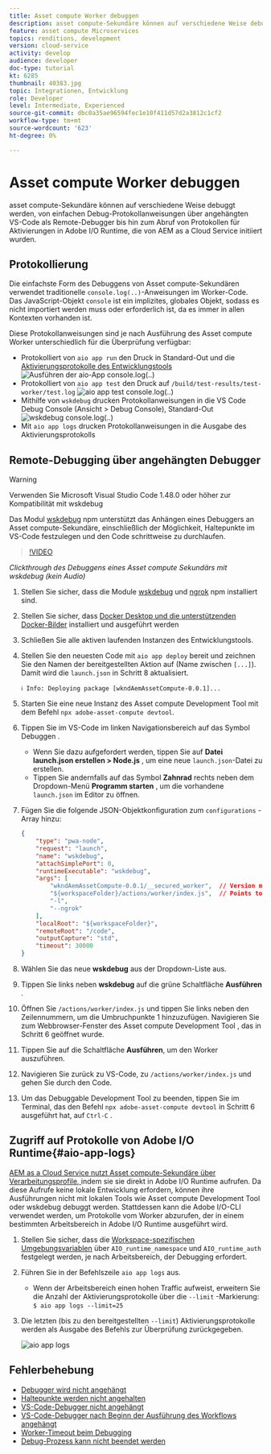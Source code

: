 ```yaml
---
title: Asset compute Worker debuggen
description: asset compute-Sekundäre können auf verschiedene Weise debuggt werden, von einfachen Debug-Protokollanweisungen über angehängten VS-Code als Remote-Debugger bis hin zum Abruf von Protokollen für Aktivierungen in Adobe I/O Runtime, die von AEM as a Cloud Service initiiert wurden.
feature: asset compute Microservices
topics: renditions, development
version: cloud-service
activity: develop
audience: developer
doc-type: tutorial
kt: 6285
thumbnail: 40383.jpg
topic: Integrationen, Entwicklung
role: Developer
level: Intermediate, Experienced
source-git-commit: dbc0a35ae96594fec1e10f411d57d2a3812c1cf2
workflow-type: tm+mt
source-wordcount: '623'
ht-degree: 0%

---
```



# Asset compute Worker debuggen

asset compute-Sekundäre können auf verschiedene Weise debuggt werden, von einfachen Debug-Protokollanweisungen über angehängten VS-Code als Remote-Debugger bis hin zum Abruf von Protokollen für Aktivierungen in Adobe I/O Runtime, die von AEM as a Cloud Service initiiert wurden.

## Protokollierung

Die einfachste Form des Debuggens von Asset compute-Sekundären verwendet traditionelle `console.log(..)`-Anweisungen im Worker-Code. Das JavaScript-Objekt `console` ist ein implizites, globales Objekt, sodass es nicht importiert werden muss oder erforderlich ist, da es immer in allen Kontexten vorhanden ist.

Diese Protokollanweisungen sind je nach Ausführung des Asset compute Worker unterschiedlich für die Überprüfung verfügbar:

+ Protokolliert von `aio app run` den Druck in Standard-Out und die [Aktivierungsprotokolle des Entwicklungstools](../develop/development-tool.md)
   ![Ausführen der aio-App console.log(..)](./assets/debug/console-log__aio-app-run.png)
+ Protokolliert von `aio app test` den Druck auf `/build/test-results/test-worker/test.log`
   ![aio app test console.log(..)](./assets/debug/console-log__aio-app-test.png)
+ Mithilfe von `wskdebug` drucken Protokollanweisungen in die VS Code Debug Console (Ansicht > Debug Console), Standard-Out
   ![wskdebug console.log(..)](./assets/debug/console-log__wskdebug.png)
+ Mit `aio app logs` drucken Protokollanweisungen in die Ausgabe des Aktivierungsprotokolls

## Remote-Debugging über angehängten Debugger

>[!WARNING]
>
>Verwenden Sie Microsoft Visual Studio Code 1.48.0 oder höher zur Kompatibilität mit wskdebug

Das Modul [wskdebug](https://www.npmjs.com/package/@openwhisk/wskdebug) npm unterstützt das Anhängen eines Debuggers an Asset compute-Sekundäre, einschließlich der Möglichkeit, Haltepunkte im VS-Code festzulegen und den Code schrittweise zu durchlaufen.

>[!VIDEO](https://video.tv.adobe.com/v/40383/?quality=12&learn=on)

_Clickthrough des Debuggens eines Asset compute Sekundärs mit wskdebug (kein Audio)_

1. Stellen Sie sicher, dass die Module [wskdebug](../set-up/development-environment.md#wskdebug) und [ngrok](../set-up/development-environment.md#ngork) npm installiert sind.
1. Stellen Sie sicher, dass [Docker Desktop und die unterstützenden Docker-Bilder](../set-up/development-environment.md#docker) installiert und ausgeführt werden
1. Schließen Sie alle aktiven laufenden Instanzen des Entwicklungstools.
1. Stellen Sie den neuesten Code mit `aio app deploy` bereit und zeichnen Sie den Namen der bereitgestellten Aktion auf (Name zwischen `[...]`). Damit wird die `launch.json` in Schritt 8 aktualisiert.

   ```
   ℹ Info: Deploying package [wkndAemAssetCompute-0.0.1]...
   ```


1. Starten Sie eine neue Instanz des Asset compute Development Tool mit dem Befehl `npx adobe-asset-compute devtool`.
1. Tippen Sie im VS-Code im linken Navigationsbereich auf das Symbol Debuggen .
   + Wenn Sie dazu aufgefordert werden, tippen Sie auf __Datei launch.json erstellen > Node.js__ , um eine neue `launch.json`-Datei zu erstellen.
   + Tippen Sie andernfalls auf das Symbol __Zahnrad__ rechts neben dem Dropdown-Menü __Programm starten__ , um die vorhandene `launch.json` im Editor zu öffnen.
1. Fügen Sie die folgende JSON-Objektkonfiguration zum `configurations` -Array hinzu:

   ```json
   {
       "type": "pwa-node",
       "request": "launch",
       "name": "wskdebug",
       "attachSimplePort": 0,
       "runtimeExecutable": "wskdebug",
       "args": [
           "wkndAemAssetCompute-0.0.1/__secured_worker",  // Version must match your Asset Compute worker's version
           "${workspaceFolder}/actions/worker/index.js",  // Points to your worker
           "-l",
           "--ngrok"
       ],
       "localRoot": "${workspaceFolder}",
       "remoteRoot": "/code",
       "outputCapture": "std",
       "timeout": 30000
   }
   ```

1. Wählen Sie das neue __wskdebug__ aus der Dropdown-Liste aus.
1. Tippen Sie links neben __wskdebug__ auf die grüne Schaltfläche __Ausführen__ .
1. Öffnen Sie `/actions/worker/index.js` und tippen Sie links neben den Zeilennummern, um die Umbruchpunkte 1 hinzuzufügen. Navigieren Sie zum Webbrowser-Fenster des Asset compute Development Tool , das in Schritt 6 geöffnet wurde.
1. Tippen Sie auf die Schaltfläche __Ausführen__, um den Worker auszuführen.
1. Navigieren Sie zurück zu VS-Code, zu `/actions/worker/index.js` und gehen Sie durch den Code.
1. Um das Debuggable Development Tool zu beenden, tippen Sie im Terminal, das den Befehl `npx adobe-asset-compute devtool` in Schritt 6 ausgeführt hat, auf `Ctrl-C` .

## Zugriff auf Protokolle von Adobe I/O Runtime{#aio-app-logs}

[AEM as a Cloud Service nutzt Asset compute-Sekundäre über Verarbeitungsprofile, ](../deploy/processing-profiles.md) indem sie sie direkt in Adobe I/O Runtime aufrufen. Da diese Aufrufe keine lokale Entwicklung erfordern, können ihre Ausführungen nicht mit lokalen Tools wie Asset compute Development Tool oder wskdebug debuggt werden. Stattdessen kann die Adobe I/O-CLI verwendet werden, um Protokolle vom Worker abzurufen, der in einem bestimmten Arbeitsbereich in Adobe I/O Runtime ausgeführt wird.

1. Stellen Sie sicher, dass die [Workspace-spezifischen Umgebungsvariablen](../deploy/runtime.md) über `AIO_runtime_namespace` und `AIO_runtime_auth` festgelegt werden, je nach Arbeitsbereich, der Debugging erfordert.
1. Führen Sie in der Befehlszeile `aio app logs` aus.
   + Wenn der Arbeitsbereich einen hohen Traffic aufweist, erweitern Sie die Anzahl der Aktivierungsprotokolle über die `--limit` -Markierung:
      `$ aio app logs --limit=25`
1. Die letzten (bis zu den bereitgestellten `--limit`) Aktivierungsprotokolle werden als Ausgabe des Befehls zur Überprüfung zurückgegeben.

   ![aio app logs](./assets/debug/aio-app-logs.png)

## Fehlerbehebung

+ [Debugger wird nicht angehängt](../troubleshooting.md#debugger-does-not-attach)
+ [Haltepunkte werden nicht angehalten](../troubleshooting.md#breakpoints-no-pausing)
+ [VS-Code-Debugger nicht angehängt](../troubleshooting.md#vs-code-debugger-not-attached)
+ [VS-Code-Debugger nach Beginn der Ausführung des Workflows angehängt](../troubleshooting.md#vs-code-debugger-attached-after-worker-execution-began)
+ [Worker-Timeout beim Debugging](../troubleshooting.md#worker-times-out-while-debugging)
+ [Debug-Prozess kann nicht beendet werden](../troubleshooting.md#cannot-terminate-debugger-process)
